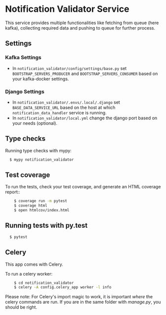 # Notification Validator Service

This service provides multiple functionalities like fetching from queue (here kafka), collecting required data and pushing to queue for further process.


## Settings

### Kafka Settings

- In `notification_validator/config/settings/base.py` set `BOOTSTRAP_SERVERS_PRODUCER` and `BOOTSTRAP_SERVERS_CONSUMER` based on your kafka-docker settings.

### Django Settings

- In `notification_validator/.envs/.local/.django` set `BASE_DATA_SERVICE_URL` based on the host at which `notification_data_handler` service is running.
- In `notification_validator/local.yml` change the django port based on your needs (optional).


## Type checks

Running type checks with mypy:
```sh
  $ mypy notification_validator
```

## Test coverage

To run the tests, check your test coverage, and generate an HTML coverage report::
```sh
    $ coverage run -m pytest
    $ coverage html
    $ open htmlcov/index.html
```

## Running tests with py.test
```sh
  $ pytest
```

## Celery

This app comes with Celery.

To run a celery worker:

```sh
    $ cd notification_validator
    $ celery -A config.celery_app worker -l info
```

Please note: For Celery's import magic to work, it is important *where* the celery commands are run. If you are in the same folder with *manage.py*, you should be right.
